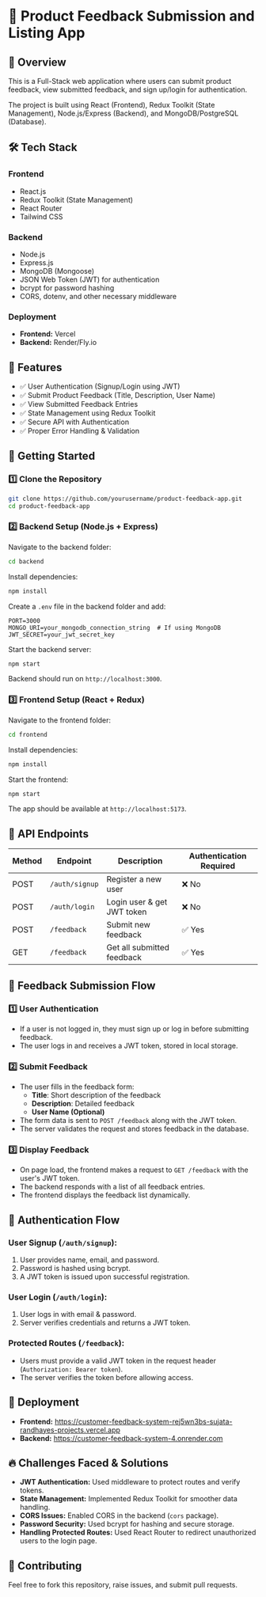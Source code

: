 # 📝 Product Feedback Submission and Listing App

## 🚀 Overview
This is a Full-Stack web application where users can submit product feedback, view submitted feedback, and sign up/login for authentication.

The project is built using React (Frontend), Redux Toolkit (State Management), Node.js/Express (Backend), and MongoDB/PostgreSQL (Database).

## 🛠 Tech Stack

### Frontend
- React.js
- Redux Toolkit (State Management)
- React Router
- Tailwind CSS

### Backend
- Node.js
- Express.js
- MongoDB (Mongoose) 
- JSON Web Token (JWT) for authentication
- bcrypt for password hashing
- CORS, dotenv, and other necessary middleware

### Deployment 
- **Frontend:** Vercel
- **Backend:** Render/Fly.io

## 📌 Features
- ✅ User Authentication (Signup/Login using JWT)
- ✅ Submit Product Feedback (Title, Description, User Name)
- ✅ View Submitted Feedback Entries
- ✅ State Management using Redux Toolkit
- ✅ Secure API with Authentication
- ✅ Proper Error Handling & Validation

## 🚀 Getting Started

### 1️⃣ Clone the Repository
```bash
git clone https://github.com/yourusername/product-feedback-app.git  
cd product-feedback-app  
```

### 2️⃣ Backend Setup (Node.js + Express)
Navigate to the backend folder:
```bash
cd backend
```
Install dependencies:
```bash
npm install
```
Create a `.env` file in the backend folder and add:
```env
PORT=3000
MONGO_URI=your_mongodb_connection_string  # If using MongoDB
JWT_SECRET=your_jwt_secret_key
```
Start the backend server:
```bash
npm start  
```
Backend should run on `http://localhost:3000`.

### 3️⃣ Frontend Setup (React + Redux)
Navigate to the frontend folder:
```bash
cd frontend
```
Install dependencies:
```bash
npm install
```
Start the frontend:
```bash
npm start
```
The app should be available at `http://localhost:5173`.

## 📡 API Endpoints
| Method | Endpoint       | Description                | Authentication Required |
|--------|---------------|----------------------------|-------------------------|
| POST   | `/auth/signup` | Register a new user       | ❌ No |
| POST   | `/auth/login`  | Login user & get JWT token | ❌ No |
| POST   | `/feedback`    | Submit new feedback       | ✅ Yes |
| GET    | `/feedback`    | Get all submitted feedback | ✅ Yes |

## 🔄 Feedback Submission Flow

### 1️⃣ User Authentication
- If a user is not logged in, they must sign up or log in before submitting feedback.
- The user logs in and receives a JWT token, stored in local storage.

### 2️⃣ Submit Feedback
- The user fills in the feedback form:
  - **Title**: Short description of the feedback
  - **Description**: Detailed feedback
  - **User Name (Optional)**
- The form data is sent to `POST /feedback` along with the JWT token.
- The server validates the request and stores feedback in the database.

### 3️⃣ Display Feedback
- On page load, the frontend makes a request to `GET /feedback` with the user's JWT token.
- The backend responds with a list of all feedback entries.
- The frontend displays the feedback list dynamically.

## 🔐 Authentication Flow

### **User Signup (`/auth/signup`):**
1. User provides name, email, and password.
2. Password is hashed using bcrypt.
3. A JWT token is issued upon successful registration.

### **User Login (`/auth/login`):**
1. User logs in with email & password.
2. Server verifies credentials and returns a JWT token.

### **Protected Routes (`/feedback`):**
- Users must provide a valid JWT token in the request header (`Authorization: Bearer token`).
- The server verifies the token before allowing access.

## 🚀 Deployment 
- **Frontend:** https://customer-feedback-system-rej5wn3bs-sujata-randhayes-projects.vercel.app
- **Backend:** https://customer-feedback-system-4.onrender.com

## 🔥 Challenges Faced & Solutions
- **JWT Authentication:** Used middleware to protect routes and verify tokens.
- **State Management:** Implemented Redux Toolkit for smoother data handling.
- **CORS Issues:** Enabled CORS in the backend (`cors` package).
- **Password Security:** Used bcrypt for hashing and secure storage.
- **Handling Protected Routes:** Used React Router to redirect unauthorized users to the login page.

## 🤝 Contributing
Feel free to fork this repository, raise issues, and submit pull requests.


